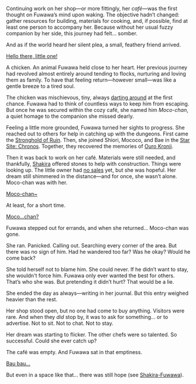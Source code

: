 Continuing work on her shop—or more fittingly, her _café_—was the first thought on Fuwawa’s mind upon waking. The objective hadn’t changed: gather resources for building, materials for cooking, and, if possible, find at least one person to accompany her. Because without her usual fuzzy companion by her side, this journey had felt... somber.

And as if the world heard her silent plea, a small, feathery friend arrived.

[Hello there, little one!](#embed:https://www.youtube.com/live/geV0HyX5LUA?si=Go2F6QDRR0qDVuZC&t=1177)

A chicken. An animal Fuwawa held close to her heart. Her previous journey had revolved almost entirely around tending to flocks, nurturing and loving them as family. To have that feeling return—however small—was like a gentle breeze to a tired soul.

The chicken was mischievous, tiny, always [darting around](https://www.youtube.com/live/geV0HyX5LUA?si=2wRpax8PI0MsZJg6&t=1331) at the first chance. Fuwawa had to think of countless ways to keep him from escaping. But once he was secured within the cozy café, she named him _Moco-chan_, a quiet homage to the companion she missed dearly.

Feeling a little more grounded, Fuwawa turned her sights to progress. She reached out to others for help in catching up with the dungeons. First came the [Stronghold of Ruin](https://www.youtube.com/live/geV0HyX5LUA?si=J38XCoSl-nVt5AHh&t=1863). Then, she joined Shiori, Mococo, and Bae in the [Star Site: Chronos](https://www.youtube.com/live/geV0HyX5LUA?si=AMeAFfmmilO48tEp&t=4763). Together, they recovered the memories of [Ouro Kronii](https://www.youtube.com/live/geV0HyX5LUA?si=2vIMbyUxKOHbQ2y5&t=8554).

Then it was back to work on her café. Materials were still needed, and thankfully, [Shakira](https://www.youtube.com/live/geV0HyX5LUA?si=a98N053xbj--51z9&t=3509) offered stones to help with construction. Things were looking up. The little owner had [no sales](https://www.youtube.com/live/geV0HyX5LUA?si=2WqV9LXEoUfycxxp&t=3849) yet, but she was hopeful. Her dream still shimmered in the distance—and for once, she wasn’t alone. Moco-chan was with her.

[Moco-chan~](#embed:https://www.youtube.com/live/geV0HyX5LUA?si=MON2jav5merqyE4a&t=3907)

At least, for a short time.

[Moco...chan?](#embed:https://www.youtube.com/live/geV0HyX5LUA?si=qZPau0VzbYTi2o2i&t=9171)

Fuwawa stepped out for errands, and when she returned... Moco-chan was gone.

She ran. Panicked. Calling out. Searching every corner of the area. But there was no sign of him. Had he wandered too far? Was he okay? Would he come back?

She told herself not to blame him. She could never. If he didn’t want to stay, she wouldn't force him. Fuwawa only ever wanted the best for others. That’s who she was. But pretending it didn’t hurt? That would be a lie.

She ended the day as always—writing in her journal. But this entry weighed heavier than the rest.

Her shop stood open, but no one had come to buy anything. Visitors were rare. And when they _did_ stop by, it was to ask for something... or to advertise. Not to sit. Not to chat. Not to stay.

Her dream was starting to flicker. The other chefs were so talented. So successful. Could she ever catch up?

The café was empty. And Fuwawa sat in that emptiness.

[Bau bau...](#embed:https://www.youtube.com/live/geV0HyX5LUA?si=LCtvw4QaRwM0kijj&t=11917)

But even in a space like that... there was still hope (see [Shakira-Fuwawa](#edge:kiara-fuwawa)).
